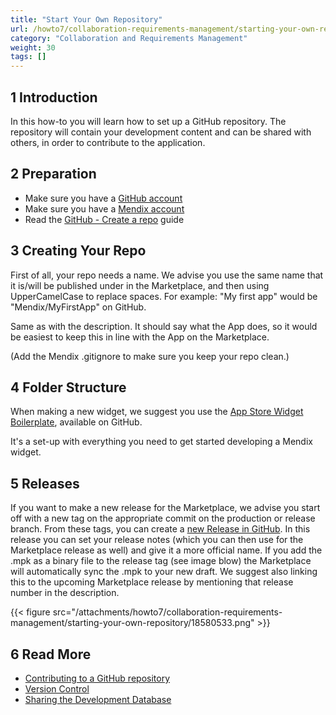 ```yaml
---
title: "Start Your Own Repository"
url: /howto7/collaboration-requirements-management/starting-your-own-repository/
category: "Collaboration and Requirements Management"
weight: 30
tags: []
---
```


## 1 Introduction

In this how-to you will learn how to set up a GitHub repository. The repository will contain your development content and can be shared with others, in order to contribute to the application.

## 2 Preparation

* Make sure you have a [GitHub account](https://github.com/join)
* Make sure you have a [Mendix account](https://developers.mendix.com/start-for-free/)
* Read the [GitHub - Create a repo](https://help.github.com/articles/create-a-repo) guide

## 3 Creating Your Repo

First of all, your repo needs a name. We advise you use the same name that it is/will be published under in the Marketplace, and then using UpperCamelCase to replace spaces. For example: "My first app" would be "Mendix/MyFirstApp" on GitHub.

Same as with the description. It should say what the App does, so it would be easiest to keep this in line with the App on the Marketplace.

(Add the Mendix .gitignore to make sure you keep your repo clean.)

## 4 Folder Structure

When making a new widget, we suggest you use the [App Store Widget Boilerplate](https://github.com/mendix/AppStoreWidgetBoilerplate), available on GitHub.

It's a set-up with everything you need to get started developing a Mendix widget.

## 5 Releases

If you want to make a new release for the Marketplace, we advise you start off with a new tag on the appropriate commit on the production or release branch. From these tags, you can create a [new Release in GitHub](https://help.github.com/articles/creating-releases). In this release you can set your release notes (which you can then use for the Marketplace release as well) and give it a more official name. If you add the .mpk as a binary file to the release tag (see image blow) the Marketplace will automatically sync the .mpk to your new draft. We suggest also linking this to the upcoming Marketplace release by mentioning that release number in the description.

{{< figure src="/attachments/howto7/collaboration-requirements-management/starting-your-own-repository/18580533.png" >}}

## 6 Read More

* [Contributing to a GitHub repository](/howto7/collaboration-requirements-management/contribute-to-a-github-repository/)
* [Version Control](/refguide7/version-control/)
* [Sharing the Development Database](/howto7/collaboration-requirements-management/sharing-the-development-database/)
